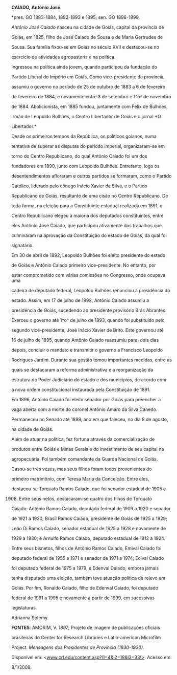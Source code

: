 **CAIADO, Antônio José**



\*pres. GO 1883-1884, 1892-1893 e 1895; sen. GO 1896-1899.



*Antônio José Caiado* nasceu na cidade de Goiás, capital da província de

Goiás, em 1825, filho de José Caiado de Sousa e de Maria Gertrudes de

Sousa. Sua família fixou-se em Goiás no século XVII e destacou-se no

exercício de atividades agropastoris e na política.



Ingressou na política ainda jovem, quando participou da fundação do

Partido Liberal do Império em Goiás. Como vice-presidente da província,

assumiu o governo no período de 25 de outubro de 1883 a 6 de fevereiro

de fevereiro de 1884, e novamente entre 3 de setembro e 1^o^ de novembro

de 1884. Abolicionista, em 1885 fundou, juntamente com Félix de Bulhões,

irmão de Leopoldo Bulhões, o Centro Libertador de Goiás e o jornal *O

Libertador.*



Desde os primeiros tempos da República, os políticos goianos, numa

tentativa de superar as disputas do período imperial, organizaram-se em

torno do Centro Republicano, do qual Antônio Caiado foi um dos

fundadores em 1890, junto com Leopoldo Bulhões. Entretanto, logo os

desentendimentos afloraram e outros partidos se formaram, como o Partido

Católico, liderado pelo cônego Inácio Xavier da Silva, e o Partido

Republicano de Goiás, resultante de uma cisão no Centro Republicano. De

toda forma, na eleição para a Constituinte estadual realizada em 1891, o

Centro Republicano elegeu a maioria dos deputados constituintes, entre

eles Antônio José Caiado, que participou ativamente dos trabalhos que

culminaram na aprovação da Constituição do estado de Goiás, da qual foi

signatário.



Em 30 de abril de 1892, Leopoldo Bulhões foi eleito presidente do estado

de Goiás e Antônio Caiado primeiro vice-presidente. No entanto, por

estar comprometido com várias comissões no Congresso, onde ocupava uma

cadeira de deputado federal, Leopoldo Bulhões renunciou à presidência do

estado. Assim, em 17 de julho de 1892, Antônio Caiado assumiu a

presidência de Goiás, sucedendo ao presidente provisório Brás Abrantes.

Exerceu o governo até 1^o^ de julho de 1893, quando foi substituído pelo

segundo vice-presidente, José Inácio Xavier de Brito. Este governou até

16 de julho de 1895, quando Antônio Caiado reassumiu para, dois dias

depois, concluir o mandato e transmitir o governo a Francisco Leopoldo

Rodrigues Jardim. Durante sua gestão tomou importantes medidas, entre as

quais se destacaram a reforma administrativa e a reorganização da

estrutura do Poder Judiciário do estado e dos municípios, de acordo com

a nova ordem constitucional instaurada pela Constituição de 1891.



Em 1896, Antônio Caiado foi eleito senador por Goiás para preencher a

vaga aberta com a morte do coronel Antônio Amaro da Silva Canedo.

Permaneceu no Senado até 1899, ano em que faleceu, no dia 8 de agosto,

na cidade de Goiás.



Além de atuar na política, fez fortuna através da comercialização de

produtos entre Goiás e Minas Gerais e do investimento de seu capital na

agropecuária. Foi também comandante da Guarda Nacional de Goiás.



Casou-se três vezes, mas seus filhos foram todos provenientes do

primeiro matrimônio, com Teresa Maria da Conceição. Entre eles,

destacou-se Torquato Ramos Caiado, que foi senador estadual de 1905 a

1908. Entre seus netos, destacaram-se quatro dos filhos de Torquato

Caiado: Antônio Ramos Caiado, deputado federal de 1909 a 1920 e senador

de 1921 a 1930; Brasil Ramos Caiado, presidente de Goiás de 1925 a 1929;

Leão Di Ramos Caiado, senador estadual de 1925 a 1928 e novamente de

1929 a 1930; e Arnulfo Ramos Caiado, deputado estadual de 1912 a 1924.

Entre seus bisnetos, filhos de Antônio Ramos Caiado, Emival Caiado foi

deputado federal de 1955 a 1971 e senador de 1971 a 1974; Ecival Caiado

foi deputado federal de 1975 a 1979, e Edenval Caiado, embora jamais

tenha disputado uma eleição, também teve atuação política de relevo em

Goiás. Por fim, Ronaldo Caiado, filho de Edenval Caiado, foi deputado

federal de 1991 a 1995 e novamente a partir de 1999, em sucessivas

legislaturas.



Adrianna Setemy



**FONTES**: AMORIM, V. *1897*; Projeto de imagem de publicações oficiais

brasileiras do Center for Research Libraries e Latin-american Microfilm

Project. *Mensagens dos Presidentes de Província (1830-1930).*

Disponível em: \<www.crl.edu/content.asp?l1=4&l2=18&l3=33\>. Acesso em:

8/1/2009.

